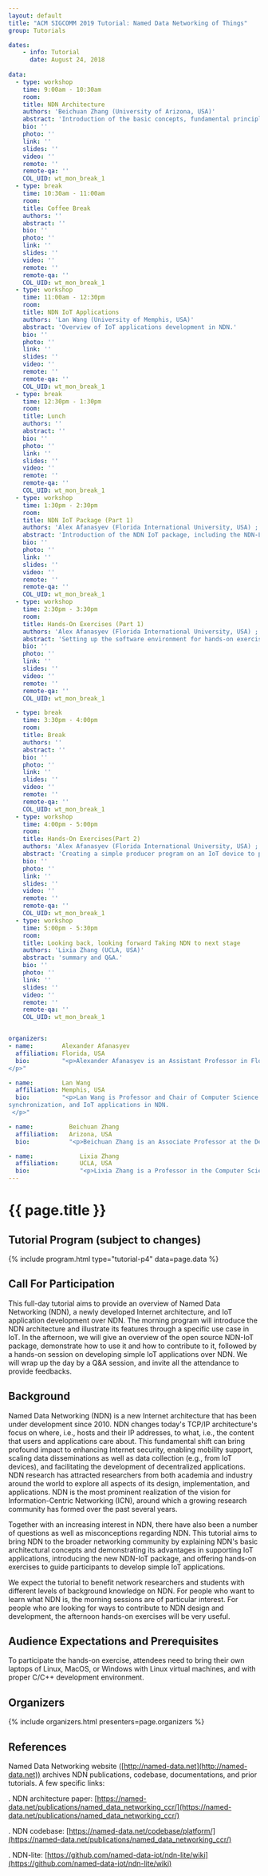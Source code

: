 ```yaml
---
layout: default
title: "ACM SIGCOMM 2019 Tutorial: Named Data Networking of Things"
group: Tutorials

dates:
    - info: Tutorial
      date: August 24, 2018
      
data:
  - type: workshop
    time: 9:00am - 10:30am
    room: 
    title: NDN Architecture
    authors: 'Beichuan Zhang (University of Arizona, USA)'
    abstract: 'Introduction of the basic concepts, fundamental principles, and key mechanisms, including data-centric, usable security.'
    bio: ''
    photo: ''
    link: ''
    slides: ''
    video: ''
    remote: ''
    remote-qa: ''
    COL_UID: wt_mon_break_1
  - type: break
    time: 10:30am - 11:00am
    room: 
    title: Coffee Break
    authors: ''
    abstract: ''
    bio: ''
    photo: ''
    link: ''
    slides: ''
    video: ''
    remote: ''
    remote-qa: ''
    COL_UID: wt_mon_break_1
  - type: workshop
    time: 11:00am - 12:30pm
    room: 
    title: NDN IoT Applications
    authors: 'Lan Wang (University of Memphis, USA)'
    abstract: 'Overview of IoT applications development in NDN.'
    bio: ''
    photo: ''
    link: ''
    slides: ''
    video: ''
    remote: ''
    remote-qa: ''
    COL_UID: wt_mon_break_1
  - type: break
    time: 12:30pm - 1:30pm
    room: 
    title: Lunch
    authors: ''
    abstract: ''
    bio: ''
    photo: ''
    link: ''
    slides: ''
    video: ''
    remote: ''
    remote-qa: ''
    COL_UID: wt_mon_break_1
  - type: workshop
    time: 1:30pm - 2:30pm
    room: 
    title: NDN IoT Package (Part 1)
    authors: 'Alex Afanasyev (Florida International University, USA) ; Yanbiao Li(Hunan University, China)'
    abstract: 'Introduction of the NDN IoT package, including the NDN-Lite forwarder and related libraries.'
    bio: ''
    photo: ''
    link: ''
    slides: ''
    video: ''
    remote: ''
    remote-qa: ''
    COL_UID: wt_mon_break_1 
  - type: workshop
    time: 2:30pm - 3:30pm
    room:
    title: Hands-On Exercises (Part 1)
    authors: 'Alex Afanasyev (Florida International University, USA) ; Yanbiao Li (Hunan University, China)'
    abstract: 'Setting up the software environment for hands-on exercises, bootstrapping the trust and connectivity of IoT devices in NDN.'
    bio: ''
    photo: ''
    link: ''
    slides: ''
    video: ''
    remote: ''
    remote-qa: ''
    COL_UID: wt_mon_break_1

  - type: break
    time: 3:30pm - 4:00pm
    room: 
    title: Break
    authors: ''
    abstract: ''
    bio: ''
    photo: ''
    link: ''
    slides: ''
    video: ''
    remote: ''
    remote-qa: ''
    COL_UID: wt_mon_break_1
  - type: workshop
    time: 4:00pm - 5:00pm
    room: 
    title: Hands-On Exercises(Part 2) 
    authors: 'Alex Afanasyev (Florida International University, USA) ; Yanbiao Li(Hunan University, China)'
    abstract: 'Creating a simple producer program on an IoT device to produce data, and a consumer program to fetch and verify data.'
    bio: ''
    photo: ''
    link: ''
    slides: ''
    video: ''
    remote: ''
    remote-qa: ''
    COL_UID: wt_mon_break_1
  - type: workshop
    time: 5:00pm - 5:30pm
    room: 
    title: Looking back, looking forward Taking NDN to next stage 
    authors: 'Lixia Zhang (UCLA, USA)'
    abstract: 'summary and Q&A.'
    bio: ''
    photo: ''
    link: ''
    slides: ''
    video: ''
    remote: ''
    remote-qa: ''
    COL_UID: wt_mon_break_1


organizers:
- name:        Alexander Afanasyev
  affiliation: Florida, USA
  bio:         "<p>Alexander Afanasyev is an Assistant Professor in Florida International University, Miami.  He received his Ph.D. degree in computer science from UCLA in 2013.  His research focus is on the next-generation Internet architecture as part of the Named Data Networking (NDN) project. His research interests include a variety of topics that are vital for the success of NDN, including scalability of name-based routing, auto-configuration, distributed data synchronization, application and network security.  Dr. Afanasyev is also leading the development effort of the overall NDN codebase.
</p>"

- name:        Lan Wang 
  affiliation: Memphis, USA
  bio:         "<p>Lan Wang is Professor and Chair of Computer Science at the University of Memphis. She received her B.S. (1997) in Computer Science from Peking University, China, M.S. (1999) and Ph.D. (2004) in Computer Science from the University of California, Los Angeles. Since 2010, she has been collaborating with other universities to develop the Named Data Networking Internet architecture. Her current research projects focus on routing and forwarding, data 
synchronization, and IoT applications in NDN. 
 </p>"

- name:          Beichuan Zhang
  affiliation:   Arizona, USA
  bio:           "<p>Beichuan Zhang is an Associate Professor at the Department of Computer Science, the University of Arizona. His research interest is in Internet routing architectures and protocols. He has been working on Named Data Networking, green networking, and inter-domain routing. He received the Applied Networking Research Prize in 2011 by ISOC and IRTF, and best paper awards at IEEE ICDCS in 2005 and IWQoS in 2014. Dr. Zhang received Ph.D. from UCLA and B.S. from Peking University. </p>"

- name:             Lixia Zhang
  affiliation:      UCLA, USA
  bio:              "<p>Lixia Zhang is a Professor in the Computer Science Department of UCLA.  She received her Ph.D. in computer science from MIT and was a member of the research staff at Xerox PARC before joining UCLA. She is a fellow of ACM and IEEE, the recipient of IEEE Internet Award, and the holder of UCLA Postel Chair in Computer Science.  Since 2010 she has been leading the effort on the design and development of the NDN architecture (http://named-data.net/).</p>"
---
```


# {{ page.title }}

## Tutorial Program (subject to changes)

{% include program.html type="tutorial-p4" data=page.data %}


## Call For Participation

This full-day tutorial aims to provide an overview of Named Data Networking (NDN), a newly developed Internet architecture, and IoT application development over NDN. The morning program will introduce the NDN architecture and illustrate its features through a specific use case in IoT. In the afternoon, we will give an overview of the open source NDN-IoT package, demonstrate how to use it and how to contribute to it, followed by a hands-on session on developing simple IoT applications over NDN. We will wrap up the day by a Q&A session, and  invite all the attendance to provide feedbacks.

## Background 
Named Data Networking (NDN) is a new Internet architecture that has been under development since 2010. NDN changes today's TCP/IP architecture's focus on where, i.e., hosts and their IP addresses, to what, i.e., the content that users and applications care about. This fundamental shift can bring profound impact to enhancing Internet security, enabling mobility support, scaling data disseminations as well as data collection (e.g., from IoT devices), and facilitating the development of decentralized applications. NDN research has attracted researchers from both academia and industry around the world to explore all aspects of its design, implementation, and applications. NDN is the most prominent realization of the vision for Information-Centric Networking (ICN), around which a growing research community has formed over the past several years.  

Together with an increasing interest in NDN, there have also been a number of questions as well as misconceptions regarding NDN.  This tutorial aims to bring NDN to the broader networking community by explaining NDN's basic architectural concepts and demonstrating its advantages in supporting IoT applications, introducing the new NDN-IoT package, and offering hands-on exercises to guide participants to develop simple IoT applications. 

We expect the tutorial to benefit network researchers and students with different levels of background knowledge on NDN. For people who want to learn what NDN is, the morning sessions are of particular interest. For people who are looking for ways to contribute to NDN design and development, the afternoon hands-on exercises will be very useful. 


<!---
## <i class="fa fa-calendar"></i> Important Dates

{% include dates2.html dates=page.dates %}
--->

## Audience Expectations and Prerequisites
To participate the hands-on exercise, attendees need to bring their own laptops of Linux, MacOS, or Windows with Linux virtual machines, and with proper C/C++ development environment. 

## Organizers

{% include organizers.html presenters=page.organizers %}

## References
Named Data Networking website ([http://named-data.net](http://named-data.net)) archives NDN publications, codebase, documentations, and prior tutorials. A few specific links:

. NDN architecture paper: [https://named-data.net/publications/named_data_networking_ccr/](https://named-data.net/publications/named_data_networking_ccr/)

. NDN codebase: [https://named-data.net/codebase/platform/](https://named-data.net/publications/named_data_networking_ccr/)

. NDN-lite: [https://github.com/named-data-iot/ndn-lite/wiki](https://github.com/named-data-iot/ndn-lite/wiki)
